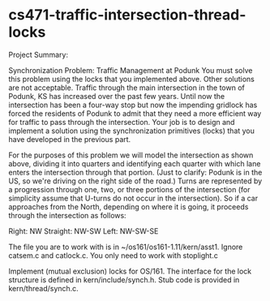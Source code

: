 # cs471-traffic-intersection-thread-locks

Project Summary:

Synchronization Problem: Traffic Management at Podunk
You must solve this problem using the locks that you implemented above. Other solutions are not
acceptable.
Traffic through the main intersection in the town of Podunk, KS has increased over the past few years.
Until now the intersection has been a four-way stop but now the impending gridlock has forced the
residents of Podunk to admit that they need a more efficient way for traffic to pass through the
intersection. Your job is to design and implement a solution using the synchronization primitives (locks)
that you have developed in the previous part.

For the purposes of this problem we will model the intersection as shown above, dividing it into quarters
and identifying each quarter with which lane enters the intersection through that portion. (Just to clarify:
Podunk is in the US, so we're driving on the right side of the road.) Turns are represented by a
progression through one, two, or three portions of the intersection (for simplicity assume that U-turns do
not occur in the intersection). So if a car approaches from the North, depending on where it is going, it
proceeds through the intersection as follows:

Right: NW
Straight: NW-SW
Left: NW-SW-SE

The file you are to work with is in ~/os161/os161-1.11/kern/asst1. Ignore catsem.c and
catlock.c. You only need to work with stoplight.c

Implement (mutual exclusion) locks for OS/161. The interface for the lock structure is defined in
kern/include/synch.h. Stub code is provided in kern/thread/synch.c.
